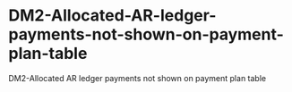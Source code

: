 DM2-Allocated-AR-ledger-payments-not-shown-on-payment-plan-table
================================================================

DM2-Allocated AR ledger payments not shown on payment plan table
